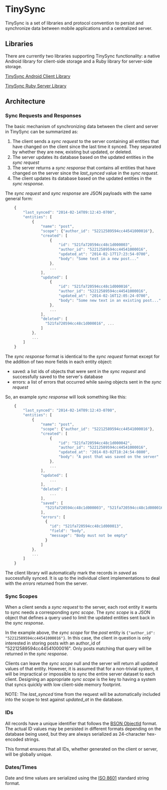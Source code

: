 TinySync
========

TinySync is a set of libraries and protocol convention to persist and synchronize data between mobile applications and a centralized server.


## Libraries

There are currently two libraries supporting TinySync functionality: a native Android library for client-side storage and a Ruby library for server-side storage.

[TinySync Android Client Library](https://github.com/TinyMission/tinysync-android)

[TinySync Ruby Server Library](https://github.com/TinyMission/tinysync-ruby)


## Architecture

### Sync Requests and Responses

The basic mechanism of synchronizing data between the client and server in TinySync can be summarized as:

1. The client sends a *sync request* to the server containing all entities that have changed on the client since the last time it synced. They separated by whether they are new, existing but updated, or deleted.
2. The server updates its database based on the updated entities in the *sync request*
3. The server returns a *sync response* that contains all entities that have changed on the server since the *last_synced* value in the *sync request*.
4. The client updates its database based on the updated entities in the *sync response*.

The *sync request* and *sync response* are JSON payloads with the same general form:

```javascript
    {
        "last_synced": "2014-02-14T09:12:43-0700",
        "entities": [
            {
                "name": "post",
                "scope": {"author_id": "52212589594cc44541000016"},
                "created": [
                    {
                        "id": "521fa720594cc48c1d000003",
                        "author_id": "52212589594cc44541000016",
                        "updated_at": "2014-02-17T17:23:54-0700",
                        "body": "Some text in a new post..."
                    },
                    ...
                ],
                "updated": [
                    {
                        "id": "521fa720594cc48c1d000016",
                        "author_id": "52212589594cc44541000016",
                        "updated_at": "2014-02-16T12:05:24-0700",
                        "body": "Some new text in an existing post..."
                    },
                    ...
                ],
                "deleted": [
                  "521fa720594cc48c1d000016", ...
                ]
            },
            ...
        ]
    }
```

The *sync response* format is identical to the *sync request* format except for the addition of two more fields in each entity object:

* saved: a list ids of objects that were sent in the *sync request* and successfully saved to the server's database
* errors: a list of errors that occurred while saving objects sent in the *sync request*
 
So, an example *sync response* will look something like this:

```javascript
    {
        "last_synced": "2014-02-14T09:12:43-0700",
        "entities": [
            {
                "name": "post",
                "scope": {"author_id": "52212589594cc44541000016"},
                "created": [
                    {
                        "id": "521fa720594cc48c1d000042",
                        "author_id": "52212589594cc44541000016",
                        "updated_at": "2014-03-02T18:24:54-0800",
                        "body": "A post that was saved on the server"
                    },
                    ...
                ],
                "updated": [
                    ...
                ],
                "deleted": [
                    ...
                ],
                "saved": [
                  "521fa720594cc48c1d000003", "521fa720594cc48c1d000016"
                ],
                "errors": [
                  {
                    "id": "521fa720594cc48c1d000013",
                    "field": "body",
                    "message": "Body must not be empty"
                  }
                ]
            },
            ...
        ]
    }
```

The client library will automatically mark the records in *saved* as successfully synced. 
It is up to the individual client implementations to deal with the *errors* returned from the server.


### Sync Scopes

When a client sends a *sync request* to the server, each root entity it wants to sync needs a corresponding *sync scope*.
The *sync scope* is a JSON object that defines a query used to limit the updated entities sent back in the *sync response*.

In the example above, the *sync scope* for the *post* entity is `{"author_id": "52212589594cc44541000016"}`.
In this case, the client in question is only interested in storing posts with an author_id of "52212589594cc44541000016".
Only posts matching that query will be returned in the *sync response*.

Clients can leave the *sync scope* null and the server will return all updated values of that entity.
However, it is assumed that for a non-trivial system, it will be impractical or impossible to sync the entire server dataset to each client.
Designing an appropriate *sync scope* is the key to having a system that syncs quickly with low client-side memory footprint.

NOTE: The *last_synced* time from the request will be automatically included into the scope to test against *updated_at* in the database.


### IDs

All records have a unique identifier that follows the [BSON ObjectId](http://api.mongodb.org/java/current/org/bson/types/ObjectId.html) format. 
The actual ID values may be persisted in different formats depending on the database being used, but they are always serialized as 24-character hex-encoded strings.

This format ensures that all IDs, whether generated on the client or server, will be globally unique.


### Dates/Times

Date and time values are serialized using the [ISO 8601](http://en.wikipedia.org/wiki/ISO_8601) standard string format.
